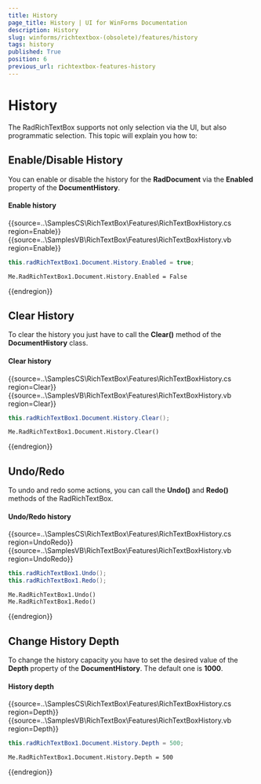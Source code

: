 ```yaml
---
title: History
page_title: History | UI for WinForms Documentation
description: History
slug: winforms/richtextbox-(obsolete)/features/history
tags: history
published: True
position: 6
previous_url: richtextbox-features-history
---
```


# History

The RadRichTextBox supports not only selection via the UI, but also programmatic selection. This topic will explain you how to:

## Enable/Disable History

You can enable or disable the history for the __RadDocument__ via the __Enabled__ property of the __DocumentHistory__.

#### Enable history

{{source=..\SamplesCS\RichTextBox\Features\RichTextBoxHistory.cs region=Enable}} 
{{source=..\SamplesVB\RichTextBox\Features\RichTextBoxHistory.vb region=Enable}} 

````C#
this.radRichTextBox1.Document.History.Enabled = true;

````
````VB.NET
Me.RadRichTextBox1.Document.History.Enabled = False

````

{{endregion}}

## Clear History

To clear the history you just have to call the __Clear()__ method of the __DocumentHistory__ class.

#### Clear history

{{source=..\SamplesCS\RichTextBox\Features\RichTextBoxHistory.cs region=Clear}} 
{{source=..\SamplesVB\RichTextBox\Features\RichTextBoxHistory.vb region=Clear}} 

````C#
this.radRichTextBox1.Document.History.Clear();

````
````VB.NET
Me.RadRichTextBox1.Document.History.Clear()

````

{{endregion}}

## Undo/Redo

To undo and redo some actions, you can call the __Undo()__ and __Redo()__ methods of the RadRichTextBox.

#### Undo/Redo history

{{source=..\SamplesCS\RichTextBox\Features\RichTextBoxHistory.cs region=UndoRedo}} 
{{source=..\SamplesVB\RichTextBox\Features\RichTextBoxHistory.vb region=UndoRedo}} 

````C#
this.radRichTextBox1.Undo();
this.radRichTextBox1.Redo();

````
````VB.NET
Me.RadRichTextBox1.Undo()
Me.RadRichTextBox1.Redo()

````

{{endregion}}

## Change History Depth

To change the history capacity you have to set the desired value of the __Depth__ property of the __DocumentHistory__. The default one is __1000__.

#### History depth

{{source=..\SamplesCS\RichTextBox\Features\RichTextBoxHistory.cs region=Depth}} 
{{source=..\SamplesVB\RichTextBox\Features\RichTextBoxHistory.vb region=Depth}} 

````C#
this.radRichTextBox1.Document.History.Depth = 500;

````
````VB.NET
Me.RadRichTextBox1.Document.History.Depth = 500

````

{{endregion}}